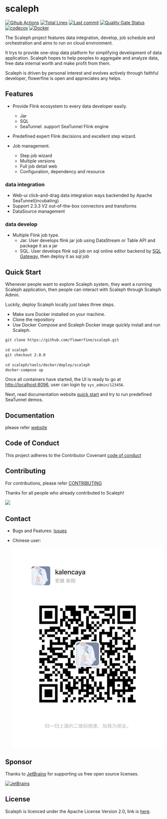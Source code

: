 # scaleph

[![Gihub Actions](https://github.com/flowerfine/scaleph/actions/workflows/ci-maven.yml/badge.svg?branch=master)](https://github.com/flowerfine/scaleph/actions) [![Total Lines](https://tokei.rs/b1/github/flowerfine/scaleph?category=lines)](https://github.com/flowerfine/scaleph) [![Last commit](https://img.shields.io/github/last-commit/flowerfine/scaleph.svg)](https://github.com/flowerfine/scaleph) [![Quality Gate Status](https://sonarcloud.io/api/project_badges/measure?project=flowerfine_scaleph&metric=sqale_rating)](https://sonarcloud.io/dashboard?id=flowerfine_scaleph) [![codecov](https://codecov.io/gh/flowerfine/scaleph/branch/master/graph/badge.svg)](https://codecov.io/gh/flowerfine/scaleph/branch/master) [![Docker](https://img.shields.io/badge/docker-%230db7ed.svg?style=flat&logo=docker&logoColor=white)](https://github.com/orgs/flowerfine/packages?repo_name=scaleph)

The Scaleph project features data integration, develop,  job schedule and orchestration and aims to run on cloud environment. 

It trys to provide one-stop data platform for simplifying development of data application. Scaleph hopes to help peoples to aggregate and analyze data, free data internal worth and make profit from them.

Scaleph is driven by personal interest and evolves actively through faithful developer, flowerfine is open and appreciates any helps.

## Features

* Provide Flink ecosystem to every data developer easily.
  * Jar
  * SQL
  * SeaTunnel. support SeaTunnel Flink engine

* Predefined expert Flink decisions and excellent step wizard.
* Job management.
  * Step job wizard
  * Multiple versions
  * Full job detail web
  * Configuration, dependency and resource

### data integration

* Web-ui click-and-drag data integration ways backended by Apache SeaTunnel(incubating)
*  Support 2.3.3 V2 out-of-the-box connectors and transforms
* DataSource management

### data develop

* Multiple Flink job type.
  * Jar. User develops flink jar job using DataStream or Table API and package it as a jar
  * SQL. User develops flink sql job on sql online editor backend by [SQL Gateway](https://nightlies.apache.org/flink/flink-docs-release-1.18/docs/dev/table/sql-gateway/overview/), then deploy it as sql job

## Quick Start

Whenever people want to explore Scaleph system, they want a running Scaleph application, then people can interact with Scaleph through Scaleph Admin.

Luckily, deploy Scaleph locally just takes three steps.

* Make sure Docker installed on your machine.
* Clone the repository
* Use Docker Compose and Scaleph Docker image quickly install and run Scaleph.

```shell
git clone https://github.com/flowerfine/scaleph.git

cd scaleph
git checkout 2.0.0

cd scaleph/tools/docker/deploy/scaleph
docker-compose up
```

Once all containers have started, the UI is ready to go at [http://localhost:8096](http://localhost:8096/), user can login by `sys_admin/123456`.

Next, read documentation website [quick start](https://flowerfine.github.io/scaleph-repress-site/guide/quick-start/initialize.html) and try to run predefined SeaTunnel demos.

## Documentation

please refer [website](https://flowerfine.github.io/scaleph-repress-site/)

## Code of Conduct

This project adheres to the Contributor Covenant [code of conduct](https://www.contributor-covenant.org/version/2/1/code_of_conduct/)

## Contributing

For contributions, please refer [CONTRIBUTING](https://github.com/flowerfine/scaleph)

Thanks for all people who already contributed to Scaleph!

<a href="https://github.com/flowerfine/scaleph/graphs/contributors">
    <img src="https://contrib.rocks/image?repo=flowerfine/scaleph" /></a>

## Contact

* Bugs and Features: [Issues](https://github.com/flowerfine/scaleph/issues)

* Chinese user:

   ![wechat](docs/image/1581680135004_.pic.jpg)

## Sponsor

Thanks to [JetBrains](https://www.jetbrains.com/?from=scaleph) for supporting us free open source licenses.

[![JetBrains](https://img.alicdn.com/tfs/TB1sSomo.z1gK0jSZLeXXb9kVXa-120-130.svg)](https://www.jetbrains.com/?from=scaleph)

## License

Scaleph is licenced under the Apache License Version 2.0, link is [here](https://www.apache.org/licenses/LICENSE-2.0.txt).